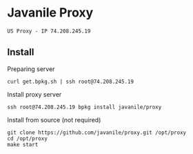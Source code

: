 # Javanile Proxy

```text
US Proxy - IP 74.208.245.19
```

## Install

Preparing server 

```shell
curl get.bpkg.sh | ssh root@74.208.245.19
```

Install proxy server

```shell
ssh root@74.208.245.19 bpkg install javanile/proxy
```

Install from source (not required)

```shell
git clone https://github.com/javanile/proxy.git /opt/proxy
cd /opt/proxy
make start
```
